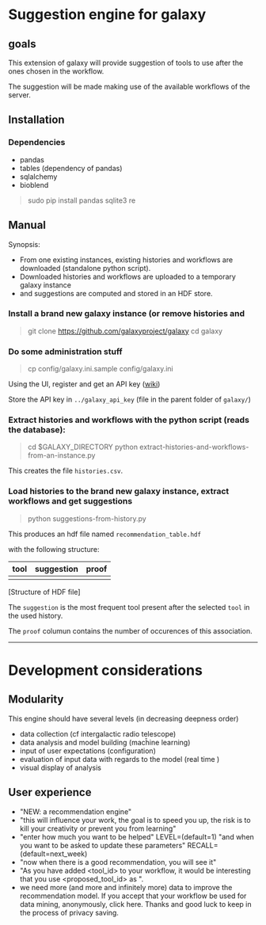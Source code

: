 # Suggestion engine for galaxy

## goals

This extension of galaxy will provide suggestion of tools to use after the ones chosen in the workflow.

The suggestion will be made making use of the available workflows of the server.


## Installation

### Dependencies

- pandas
- tables (dependency of pandas)
- sqlalchemy
- bioblend

>sudo pip install pandas sqlite3 re


## Manual

Synopsis:

- From one existing instances, existing histories and workflows are downloaded (standalone python script).
- Downloaded histories and workflows are uploaded to a temporary galaxy instance
- and suggestions are computed and stored in an HDF store.



### Install a brand new galaxy instance (or remove histories and 

>git clone https://github.com/galaxyproject/galaxy
>cd galaxy


### Do some administration stuff

> cp config/galaxy.ini.sample config/galaxy.ini

Using the UI, register and get an API key ([wiki](https://wiki.galaxyproject.org/Learn/API))

Store the API key in `../galaxy_api_key` (file in the parent folder of `galaxy/`)


### Extract histories and workflows with the python script (reads the database):

>cd $GALAXY_DIRECTORY
>python extract-histories-and-workflows-from-an-instance.py

This creates the file `histories.csv`.


### Load histories to the brand new galaxy instance, extract workflows and get suggestions

> python suggestions-from-history.py

This produces an hdf file named `recommendation_table.hdf`

with the following structure:

| tool | suggestion | proof |
|:-----|:-----------|:------|
|      |            |       |

[Structure of HDF file]

The `suggestion` is the most frequent tool present after the selected `tool` in the used history.

The `proof` columun contains the number of occurences of this association.


----

# Development considerations


## Modularity

This engine should have several levels (in decreasing deepness order)

- data  collection (cf intergalactic radio telescope)
- data analysis and model building (macĥine learning)
- input of user expectations (configuration)
- evaluation of input data with regards to the model (real time )
- visual display of analysis


## User experience

- "NEW: a recommendation engine"
- "this will influence your work, the goal is to speed you up, the risk is to kill your creativity or prevent you from learning"
- "enter how much you want to be helped" LEVEL=(default=1) "and when you want to be asked to update these parameters" RECALL=(default=next_week)
- "now when there is a good recommendation, you will see it"
- "As you have added <tool_id> to your workflow, it would be interesting that you use <proposed_tool_id> as <reason>".
- we need more (and more and infinitely more) data to improve the recommendation model. If you accept that your workflow be used for data mining, anonymously, click here. Thanks and good luck to keep in the process of privacy saving.


